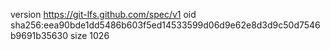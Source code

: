 version https://git-lfs.github.com/spec/v1
oid sha256:eea90bde1dd5486b603f5ed14533599d06d9e62e8d3d9c50d7546b9691b35630
size 1026
